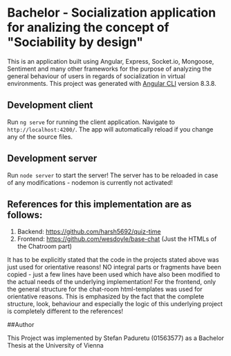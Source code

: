 # Bachelor - Socialization application for analizing the concept of "Sociability by design" 

This is an application built using Angular, Express, Socket.io, Mongoose, Sentiment and many other frameworks for the purpose of analyzing the general behaviour of users in regards of socialization in virtual environments.
This project was generated with [Angular CLI](https://github.com/angular/angular-cli) version 8.3.8.


## Development client


Run `ng serve` for running the client application. Navigate to `http://localhost:4200/`. The app will automatically reload if you change any of the source files.

## Development server
Run `node server` to start the server! The server has to be reloaded in case of any modifications - nodemon is currently not activated! 


## References for this implementation are as follows: 
1. Backend: https://github.com/harsh5692/quiz-time
2. Frontend: https://github.com/wesdoyle/base-chat (Just the HTMLs of the Chatroom part)

It has to be explicitly stated that the code in the projects stated above was just used for orientative reasons! NO integral parts or fragments have been copied - just a few lines have been used which have also been modified to the actual needs of the underlying implementation! 
For the frontend, only the general structure for the chat-room html-templates was used for orientative reasons. This is emphasized by the fact that the complete structure, look, behaviour and especially the logic of this underlying project is completely different to the references! 

##Author 

This Project was implemented by Stefan Paduretu (01563577) as a Bachelor Thesis at the University of Vienna
